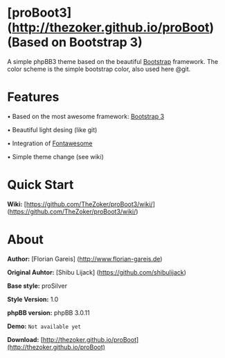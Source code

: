 [proBoot3] (http://thezoker.github.io/proBoot) (Based on Bootstrap 3)
=======

A simple phpBB3 theme based on the beautiful [Bootstrap](http://twitter.github.com/bootstrap/) framework.
The color scheme is the simple bootstrap color, also used here @git.

Features
=
• Based on the most awesome framework: [Bootstrap 3](http://twitter.github.com/bootstrap/)

• Beautiful light desing (like git)

• Integration of [Fontawesome](http://fontawesome.io/)

• Simple theme change (see wiki)


Quick Start
=
**Wiki:** [https://github.com/TheZoker/proBoot3/wiki/] (https://github.com/TheZoker/proBoot3/wiki/)

About
=
**Author:** [Florian Gareis] (http://www.florian-gareis.de)

**Original Auhtor:** [Shibu Lijack] (https://github.com/shibulijack)

**Base style:** proSilver

**Style Version:** 1.0

**phpBB version:** phpBB 3.0.11

**Demo:** `Not available yet`

**Download:** [http://thezoker.github.io/proBoot](http://thezoker.github.io/proBoot)
